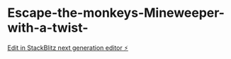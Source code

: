 # Escape-the-monkeys-Mineweeper-with-a-twist-

[Edit in StackBlitz next generation editor ⚡️](https://stackblitz.com/~/github.com/costagoncalo/Escape-the-monkeys-Mineweeper-with-a-twist-)